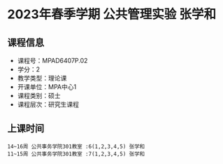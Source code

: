# 2023年春季学期 公共管理实验 张学和






## 课程信息

- 课程号：MPAD6407P.02
- 学分：2
- 教学类型：理论课
- 开课单位：MPA中心1
- 课程类别：硕士
- 课程层次：研究生课程

## 上课时间

```
14~16周 公共事务学院301教室 :6(1,2,3,4,5) 张学和
11~15周 公共事务学院301教室 :7(1,2,3,4,5) 张学和
```

